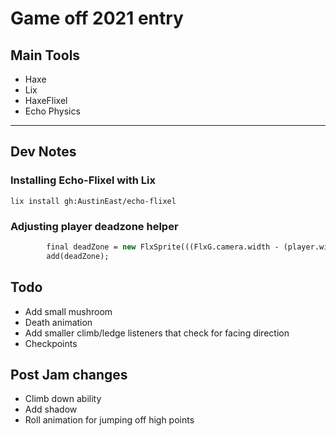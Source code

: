 # Game off 2021 entry

## Main Tools
- Haxe
- Lix
- HaxeFlixel
- Echo Physics

---
## Dev Notes
### Installing Echo-Flixel with Lix
```
lix install gh:AustinEast/echo-flixel
```

### Adjusting player deadzone helper
```hx
		final deadZone = new FlxSprite(((FlxG.camera.width - (player.width)) / 2) - 200, ((FlxG.camera.height - player.height) / 2 - player.height * 0.25)).makeGraphic(Std.int(player.width), Std.int(player.height), 0xFF000000);
		add(deadZone);
```

## Todo
- Add small mushroom
- Death animation
- Add smaller climb/ledge listeners that check for facing direction
- Checkpoints

## Post Jam changes
- Climb down ability
- Add shadow
- Roll animation for jumping off high points